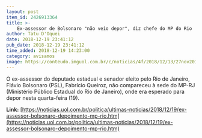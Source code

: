 ```yaml
---
layout: post
item_id: 2426913364
title: >-
    Ex-assessor de Bolsonaro "não veio depor", diz chefe do MP do Rio
author: Tatu D'Oquei
date: 2018-12-19 23:41:12
pub_date: 2018-12-19 23:41:12
time_added: 2018-12-19 14:23:00
category: avisamos
image: https://conteudo.imguol.com.br/c/noticias/4f/2018/12/13/27nov2018---flavio-bolsonaro-e-jair-bolsonaro-em-brasilia-1544700567036_v2_615x300.jpg
---
```


O ex-assessor do deputado estadual e senador eleito pelo Rio de Janeiro, Flávio Bolsonaro (PSL), Fabrício Queiroz, não compareceu à sede do MP-RJ (Ministério Público Estadual do Rio de Janeiro), onde era esperado para depor nesta quarta-feira (19).

**Link:** [https://noticias.uol.com.br/politica/ultimas-noticias/2018/12/19/ex-assessor-bolsonaro-depoimento-mp-rio.htm](https://noticias.uol.com.br/politica/ultimas-noticias/2018/12/19/ex-assessor-bolsonaro-depoimento-mp-rio.htm)

